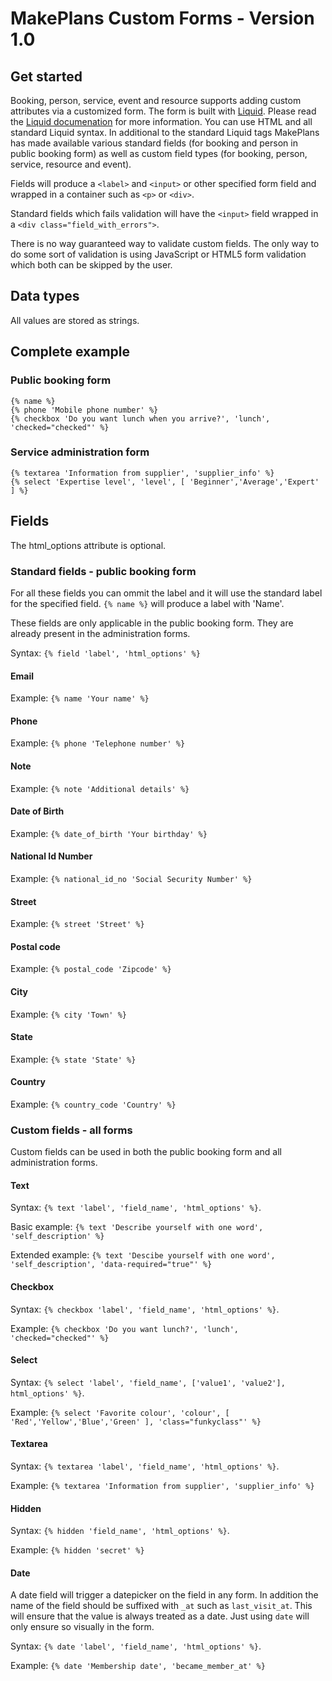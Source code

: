 # MakePlans Custom Forms - Version 1.0

## Get started

Booking, person, service, event and resource supports adding custom attributes via a customized form. The form is built with [Liquid](http://liquidmarkup.org). Please read the [Liquid documenation](https://github.com/Shopify/liquid/wiki) for more information. You can use HTML and all standard Liquid syntax. In additional to the standard Liquid tags MakePlans has made available various standard fields (for booking and person in public booking form) as well as custom field types (for booking, person, service, resource and event).

Fields will produce a `<label>` and `<input>` or other specified form field and wrapped in a container such as `<p>` or `<div>`.

Standard fields which fails validation will have the `<input>` field wrapped in a `<div class="field_with_errors">`.

There is no way guaranteed way to validate custom fields. The only way to do some sort of validation is using JavaScript or HTML5 form validation which both can be skipped by the user.

## Data types

All values are stored as strings.

## Complete example

### Public booking form

```
{% name %}
{% phone 'Mobile phone number' %}
{% checkbox 'Do you want lunch when you arrive?', 'lunch', 'checked="checked"' %}
```

### Service administration form

```
{% textarea 'Information from supplier', 'supplier_info' %}
{% select 'Expertise level', 'level', [ 'Beginner','Average','Expert' ] %}
```

## Fields

The html_options attribute is optional.

### Standard fields - public booking form

For all these fields you can ommit the label and it will use the standard label for the specified field. `{% name %}` will produce a label with 'Name'.

These fields are only applicable in the public booking form. They are already present in the administration forms.

Syntax: `{% field 'label', 'html_options' %}`

#### Email

Example: `{% name 'Your name' %}`

#### Phone

Example: `{% phone 'Telephone number' %}`

#### Note

Example: `{% note 'Additional details' %}`

#### Date of Birth

Example: `{% date_of_birth 'Your birthday' %}`

#### National Id Number

Example: `{% national_id_no 'Social Security Number' %}`

#### Street

Example: `{% street 'Street' %}`

#### Postal code

Example: `{% postal_code 'Zipcode' %}`

#### City

Example: `{% city 'Town' %}`

#### State

Example: `{% state 'State' %}`

#### Country

Example: `{% country_code 'Country' %}`

### Custom fields - all forms

Custom fields can be used in both the public booking form and all administration forms.

#### Text

Syntax: `{% text 'label', 'field_name', 'html_options' %}`.

Basic example: `{% text 'Describe yourself with one word', 'self_description' %}`

Extended example: `{% text 'Descibe yourself with one word', 'self_description', 'data-required="true"' %}`

#### Checkbox

Syntax: `{% checkbox 'label', 'field_name', 'html_options' %}`.

Example: `{% checkbox 'Do you want lunch?', 'lunch', 'checked="checked"' %}`

#### Select

Syntax: `{% select 'label', 'field_name', ['value1', 'value2'], html_options' %}`.

Example: `{% select 'Favorite colour', 'colour', [ 'Red','Yellow','Blue','Green' ], 'class="funkyclass"' %}`

#### Textarea

Syntax: `{% textarea 'label', 'field_name', 'html_options' %}`.

Example: `{% textarea 'Information from supplier', 'supplier_info' %}`

#### Hidden

Syntax: `{% hidden 'field_name', 'html_options' %}`.

Example: `{% hidden 'secret' %}`

#### Date

A date field will trigger a datepicker on the field in any form. In addition the name of the field should be suffixed with `_at` such as `last_visit_at`. This will ensure that the value is always treated as a date. Just using `date` will only ensure so visually in the form.

Syntax: `{% date 'label', 'field_name', 'html_options' %}`.

Example: `{% date 'Membership date', 'became_member_at' %}`